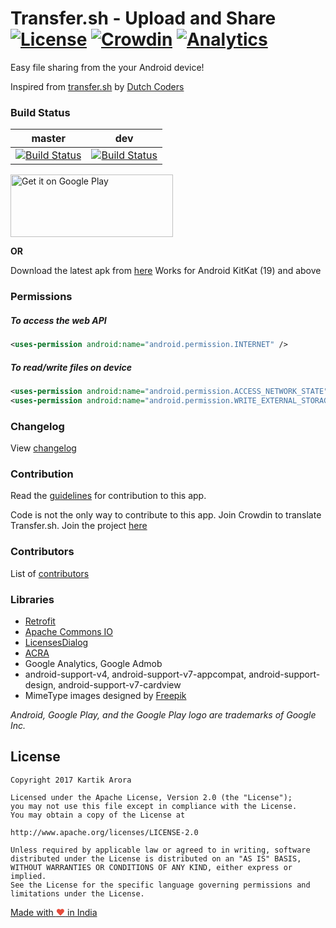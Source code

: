 # Transfer.sh - Upload and Share [![License](https://img.shields.io/badge/license-Apache%202-blue.svg?style=flat)](LICENSE.md) [![Crowdin](https://d322cqt584bo4o.cloudfront.net/transfersh/localized.svg)](https://crowdin.com/project/transfersh) [![Analytics](https://ga-beacon.appspot.com/UA-79412295-2/README?pixel)](https://github.com/igrigorik/ga-beacon)

Easy file sharing from the your Android device!

Inspired from [transfer.sh](https://transfer.sh/) by [Dutch Coders](http://dutchcoders.io/)

### Build Status

|master | dev   |
|-------|-------|
|[![Build Status](https://travis-ci.org/kartikarora/Transfer.sh.svg?branch=master)](https://travis-ci.org/kartikarora/Transfer.sh)|[![Build Status](https://travis-ci.org/kartikarora/Transfer.sh.svg?branch=dev)](https://travis-ci.org/kartikarora/Transfer.sh)|


<a href='https://play.google.com/store/apps/details?id=me.kartikarora.transfersh&utm_source=global_co&utm_medium=prtnr&utm_content=Mar2515&utm_campaign=PartBadge&pcampaignid=MKT-Other-global-all-co-prtnr-py-PartBadge-Mar2515-1' target='_blank'><img alt='Get it on Google Play' src='https://play.google.com/intl/en_us/badges/images/generic/en_badge_web_generic.png' height="100" width="260"/></a>

**OR**

Download the latest apk from [here](https://github.com/kartikarora/Transfer.sh/releases/latest) 
Works for Android KitKat (19) and above

### Permissions

##### To access the web API

```xml
<uses-permission android:name="android.permission.INTERNET" />
```

##### To read/write files on device

```xml
<uses-permission android:name="android.permission.ACCESS_NETWORK_STATE" />
<uses-permission android:name="android.permission.WRITE_EXTERNAL_STORAGE" />
```

### Changelog

View [changelog](CHANGELOG.md)

### Contribution

Read the [guidelines](CONTRIBUTION.md) for contribution to this app.

Code is not the only way to contribute to this app. Join Crowdin to translate Transfer.sh. Join the project [here](https://crowdin.com/project/transfersh/invite)

### Contributors

List of [contributors](CONTRIBUTORS.md)

### Libraries

- [Retrofit](http://square.github.io/retrofit/)
- [Apache Commons IO](http://www.apache.org/)
- [LicensesDialog](http://psdev.de/LicensesDialog)
- [ACRA](https://github.com/acra/acra)
- Google Analytics, Google Admob
- android-support-v4, android-support-v7-appcompat, android-support-design, android-support-v7-cardview
- MimeType images designed by [Freepik](http://www.freepik.com/)

_Android, Google Play, and the Google Play logo are trademarks of Google Inc._

License
-------
```
Copyright 2017 Kartik Arora

Licensed under the Apache License, Version 2.0 (the "License");
you may not use this file except in compliance with the License.
You may obtain a copy of the License at

http://www.apache.org/licenses/LICENSE-2.0

Unless required by applicable law or agreed to in writing, software
distributed under the License is distributed on an "AS IS" BASIS,
WITHOUT WARRANTIES OR CONDITIONS OF ANY KIND, either express or implied.
See the License for the specific language governing permissions and
limitations under the License.
```

[Made with <span style="color: #e74c3c">&hearts;</span> in India](http://madewithlove.org.in/)